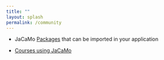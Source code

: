 ```yaml
---
title: ""
layout: splash
permalink: /community
---
```


 <!-- teaching, schools, forum, courses, ...-->
 
* JaCaMo [Packages](/packages) that can be imported in your application

* [Courses using JaCaMo](/teaching)
